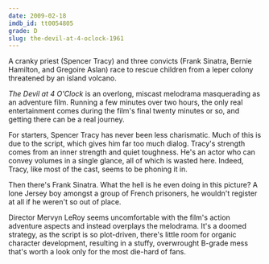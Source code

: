 ```yaml
---
date: 2009-02-18
imdb_id: tt0054805
grade: D
slug: the-devil-at-4-oclock-1961
---
```


A cranky priest (Spencer Tracy) and three convicts (Frank Sinatra, Bernie Hamilton, and Gregoire Aslan) race to rescue children from a leper colony threatened by an island volcano.

_The Devil at 4 O'Clock_ is an overlong, miscast melodrama masquerading as an adventure film. Running a few minutes over two hours, the only real entertainment comes during the film's final twenty minutes or so, and getting there can be a real journey.

For starters, Spencer Tracy has never been less charismatic. Much of this is due to the script, which gives him far too much dialog. Tracy's strength comes from an inner strength and quiet toughness. He's an actor who can convey volumes in a single glance, all of which is wasted here. Indeed, Tracy, like most of the cast, seems to be phoning it in.

Then there's Frank Sinatra. What the hell is he even doing in this picture? A lone Jersey boy amongst a group of French prisoners, he wouldn't register at all if he weren't so out of place.

Director Mervyn LeRoy seems uncomfortable with the film's action adventure aspects and instead overplays the melodrama. It's a doomed strategy, as the script is so plot-driven, there's little room for organic character development, resulting in a stuffy, overwrought B-grade mess that's worth a look only for the most die-hard of fans.
